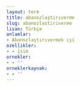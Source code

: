 ```yaml
---
layout: term
title: abanozlaştırıverme
slug: abanozlastiriverme
lisan: Türkçe
anlamlar:
- Abanozlaştırıvermek işi
ozellikler:
- - isim
ornekler:
- - ''
orneklerkaynak:
- - ''
---
```

